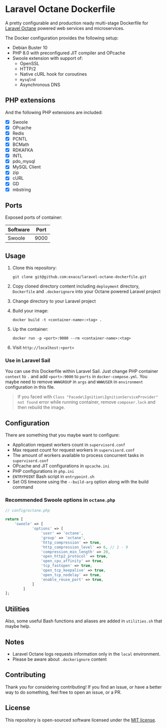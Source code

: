 # Laravel Octane Dockerfile

A pretty configurable and production ready multi-stage Dockerfile for [Laravel Octane](https://github.com/laravel/octane)
powered web services and microservices.

The Docker configuration provides the following setup:

- Debian Buster 10
- PHP 8.0 with preconfigured JIT compiler and OPcache
- Swoole extension with support of:
    - OpenSSL
    - HTTP/2
    - Native cURL hook for coroutines
    - `mysqlnd`
    - Asynchronous DNS

## PHP extensions

And the following PHP extensions are included:

- [x] Swoole
- [x] OPcache
- [x] Redis
- [x] PCNTL
- [x] BCMath
- [x] RDKAFKA
- [x] INTL
- [x] pdo_mysql
- [x] MySQL Client
- [x] zip
- [x] cURL
- [x] GD
- [x] mbstring

## Ports

Exposed ports of container:

| Software | Port |
|-------------- | -------------- |
| Swoole | 9000 |

## Usage

1. Clone this repository:

   `git clone git@github.com:exaco/laravel-octane-dockerfile.git`

2. Copy cloned directory content including `deployment` directory, `Dockerfile` and `.dockerignore` into your Octane
   powered Laravel project
3. Change directory to your Laravel project
4. Build your image:

   `docker build -t <container-name>:<tag> .`

5. Up the container:

   `docker run -p <port>:9000 --rm <container-name>:<tag>`

6. Visit `http://localhost:<port>`

### Use in Laravel Sail

You can use this Dockerfile within Laravel Sail. Just change PHP container `context` to `.` and add `<port>:9000`
to `ports` in `docker-compose.yml`. You maybe need to remove `WWWGROUP` in `args` and `WWWUSER` in `environment`
configuration in this file.

> If you faced with `Class "Facade\Ignition\IgnitionServiceProvider" not found` error while running container, remove `composer.lock` and then rebuild the image.

## Configuration

There are something that you maybe want to configure:

- Application request workers count in `supervisord.conf`
- Max request count for request workers in `supervisord.conf`
- The amount of workers available to process concurrent tasks in `supervisord.conf`
- OPcache and JIT configurations in `opcache.ini`
- PHP configurations in `php.ini`
- `ENTRYPOINT` Bash script in `entrypoint.sh`
- Set OS timezone using the `--build-arg` option along with the build command

### Recommended Swoole options in `octane.php`

```php
// config/octane.php

return [
    'swoole' => [
            'options' => [
                'user' => 'octane',
                'group' => 'octane',
                'http_compression' => true,
                'http_compression_level' => 6, // 1 - 9
                'compression_min_length' => 20,
                'open_http2_protocol' => true,
                'open_cpu_affinity' => true,
                'tcp_fastopen' => true,
                'open_tcp_keepalive' => true,
                'open_tcp_nodelay' => true,
                'enable_reuse_port' => true,
            ]
        ]
];
```

## Utilities

Also, some useful Bash functions and aliases are added in `utilities.sh` that maybe help.

## Notes

- Laravel Octane logs requests information only in the `local` environment.
- Please be aware about `.dockerignore` content

## Contributing

Thank you for considering contributing! If you find an issue, or have a better way to do something, feel free to open an
issue, or a PR.

## License

This repository is open-sourced software licensed under the [MIT license](https://opensource.org/licenses/MIT).